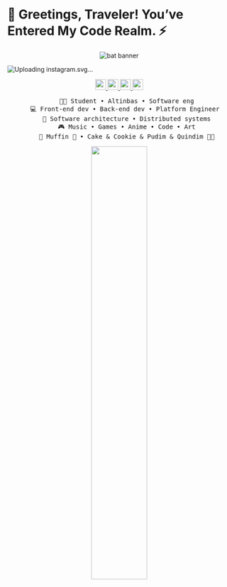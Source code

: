 
# 👾 Greetings, Traveler! You’ve Entered My Code Realm. ⚡


<div align="center">
   <img src="https://github.com/user-attachments/assets/61df4132-8f69-4b0a-8eb6-8f11756bd0e2" alt="bat banner">
</div>



![Uploading instagram.svg…]()

<div align="center">
  <a href="https://x.com/RAbunkmau">
  <img src="https://github.com/user-attachments/assets/d1522711-f53f-437e-b484-6005c4844679" width="24">
</a>

  <a href="https://www.instagram.com/ray1array/">
  <img src="https://github.com/user-attachments/assets/15308ca9-ac15-4df9-b8fa-23acb3cb3b32"  width="24">
</a>

  <a href="https://x.com/RAbunkmau">
  <img src="https://github.com/user-attachments/assets/d1522711-f53f-437e-b484-6005c4844679" width="24">
</a>

  <a href="https://x.com/RAbunkmau">
  <img src="https://github.com/user-attachments/assets/d1522711-f53f-437e-b484-6005c4844679" width="24">
</a>

</div>



<div align="center">
<pre>
    🧑‍🎓 Student • Altinbas • Software eng
    💻 Front-end dev • Back-end dev • Platform Engineer 
    📖 Software architecture • Distributed systems
    🎮 Music • Games • Anime • Code • Art
    🐾 Muffin 🐰 • Cake & Cookie & Pudim & Quindim 🐤🐥
</pre>
</div>
<div align="center"><img height="50%" width="auto" src ="https://github-readme-stats.vercel.app/api/top-langs/?username=raay67&layout=compact&hide_border=true&theme=darcula&bg_color=0d1117&title_color=363f48&text_color=363f48&langs_count=6&hide=jupyter%20notebook,tex,css,php&exclude_repo=Pacman-AI%22">
</div>
